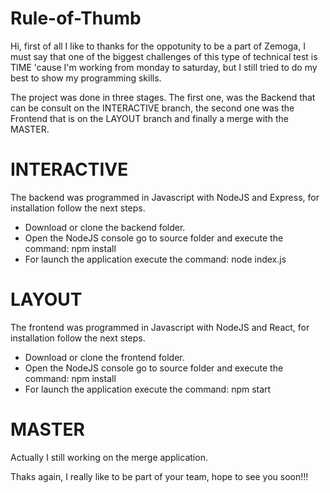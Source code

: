 # Rule-of-Thumb

Hi, first of all I like to thanks for the oppotunity to be a part of Zemoga, I must say that one of the biggest challenges of this type of technical test is TIME 'cause I'm working from monday to saturday, but I still tried to do my best to show my programming skills.

The project was done in three stages. The first one, was the Backend that can be consult on the INTERACTIVE branch, the second one was the Frontend that is on the LAYOUT branch and finally a merge with the MASTER.

# INTERACTIVE

The backend was programmed in Javascript with NodeJS and Express, for installation follow the next steps.

  - Download or clone the backend folder.
  - Open the NodeJS console go to source folder and execute the command: npm install
  - For launch the application execute the command: node index.js


# LAYOUT

The frontend was programmed in Javascript with NodeJS and React, for installation follow the next steps.

  - Download or clone the frontend folder.
  - Open the NodeJS console go to source folder and execute the command: npm install
  - For launch the application execute the command: npm start

# MASTER

Actually I still working on the merge application.


Thaks again, I really like to be part of your team, hope to see you soon!!!
